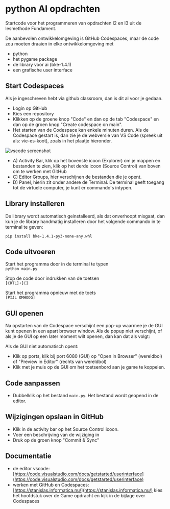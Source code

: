 # python AI opdrachten
Startcode voor het programmeren van opdrachten I2 en I3 uit de lesmethode Fundament.

De aanbevolen ontwikkelomgeving is GitHub Codespaces, maar de code zou moeten draaien in elke ontwikkelomgeving met 
- python 
- het pygame package
- de library voor ai (bke-1.4.1)
- een grafische user interface 

## Start Codespaces
Als je ingeschreven hebt via github classroom, dan is dit al voor je gedaan.
- Login op GitHub
- Kies een repository
- Klikken op de groene knop "Code" en dan op de tab "Codespace" en dan op de groen knop "Create codespace on main".
- Het starten van de Codespace kan enkele minuten duren. Als de Codespace gestart is, dan zie je de webversie van VS Code (spreek uit als: vie-es-koot), zoals in het plaatje hieronder.

![vscode screenshot](vscode.png)
- A) Activity Bar, klik op het bovenste icoon (Explorer) om je mappen en bestanden te zien, klik op het derde icoon (Source Control) van boven om te werken met GitHub
- C) Editor Groups, hier verschijnen de bestanden die je opent.
- D) Panel, hierin zit onder andere de Terminal. De terminal geeft toegang tot de virtuele computer, je kunt er commando's intypen.

## Library installeren
De library wordt automatisch geinstalleerd, als dat onverhoopt misgaat, dan kun je de library handmatig installeren door het volgende commando in te terminal te geven:

`pip install bke-1.4.1-py3-none-any.whl`

## Code uitvoeren
Start het programma door in de terminal te typen<br>
`python main.py`

Stop de code door indrukken van de toetsen<br>
`[CRTL]+[C]`

Start het programma opnieuw met de toets<br>
`[PIJL OMHOOG]`

## GUI openen
Na opstarten van de Codespace verschijnt een pop-up waarmee je de GUI kunt openen in een apart browser window. Als de popup niet verschijnt, of als je de GUI op een later moment wilt openen, dan kan dat als volgt:

Als de GUI niet automatisch opent:<br>
- Klik op ports, klik bij port 6080 (GUI) op "Open in Browser" (wereldbol) of "Preview in Editor" (rechts van wereldbol)<br>
- Klik met je muis op de GUI om het toetsenbord aan je game te koppelen.

## Code aanpassen
- Dubbelklik op het bestand `main.py`. Het bestand wordt geopend in de editor.

## Wijzigingen opslaan in GitHub
- Klik in de activity bar op het Source Control icoon.
- Voer een beschrijving van de wijziging in
- Druk op de groen knop "Commit & Sync"

## Documentatie
- de editor vscode:<br>
[https://code.visualstudio.com/docs/getstarted/userinterface](https://code.visualstudio.com/docs/getstarted/userinterface)
- werken met GitHub en Codespaces:<br>
[https://stanislas.informatica.nu/](https://stanislas.informatica.nu/) kies het hoofdstuk over de Game opdracht en kijk in de bijlage over Codespaces

